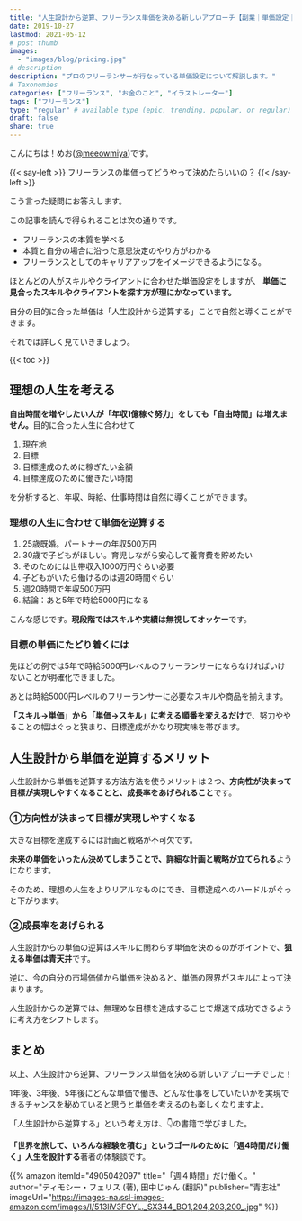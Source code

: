 ```yaml
---
title: "人生設計から逆算、フリーランス単価を決める新しいアプローチ【副業｜単価設定｜相場】"
date: 2019-10-27
lastmod: 2021-05-12
# post thumb
images:
  - "images/blog/pricing.jpg"
# description
description: "プロのフリーランサーが行なっている単価設定について解説します。"
# Taxonomies
categories: ["フリーランス", "お金のこと", "イラストレーター"]
tags: ["フリーランス"]
type: "regular" # available type (epic, trending, popular, or regular)
draft: false
share: true
---
```



こんにちは！めお(<u><a href="https://twitter.com/meeowmiya" target="_blank">@meeowmiya</a></u>)です。

{{< say-left >}}
フリーランスの単価ってどうやって決めたらいいの？
{{< /say-left >}}

こう言った疑問にお答えします。

この記事を読んで得られることは次の通りです。
* フリーランスの本質を学べる
* 本質と自分の場合に沿った意思決定のやり方がわかる
* フリーランスとしてのキャリアアップをイメージできるようになる。

ほとんどの人がスキルやクライアントに合わせた単価設定をしますが、<span class="keiko-red"> **単価に見合ったスキルやクライアントを探す方が理にかなっています。**</span>

自分の目的に合った単価は「人生設計から逆算する」ことで自然と導くことができます。

それでは詳しく見ていきましょう。	

{{< toc >}}

## 理想の人生を考える
<span class="keiko-red">**自由時間を増やしたい人が「年収1億稼ぐ努力」をしても「自由時間」は増えません。**</span>目的に合った人生に合わせて

1. 現在地
2. 目標
3. 目標達成のために稼ぎたい金額
4. 目標達成のために働きたい時間

を分析すると、年収、時給、仕事時間は自然に導くことができます。

### 理想の人生に合わせて単価を逆算する
1. 25歳既婚。パートナーの年収500万円
2. 30歳で子どもがほしい。育児しながら安心して養育費を貯めたい
3. そのためには世帯収入1000万円ぐらい必要
4. 子どもがいたら働けるのは週20時間ぐらい
5. 週20時間で年収500万円
6. 結論：あと5年で時給5000円になる

こんな感じです。<span class="keiko-red">**現段階ではスキルや実績は無視してオッケー**</span>です。

### 目標の単価にたどり着くには
先ほどの例では5年で時給5000円レベルのフリーランサーにならなければいけないことが明確化できました。

あとは時給5000円レベルのフリーランサーに必要なスキルや商品を揃えます。

<span class="keiko-red">**「スキル→単価」から「単価→スキル」に考える順番を変えるだけ**</span>で、努力ややることの幅はぐっと狭まり、目標達成がかなり現実味を帯びます。

## 人生設計から単価を逆算するメリット
人生設計から単価を逆算する方法方法を使うメリットは２つ、<span class="keiko-red">**方向性が決まって目標が実現しやすくなることと、成長率をあげられること**</span>です。

### ①方向性が決まって目標が実現しやすくなる
大きな目標を達成するには計画と戦略が不可欠です。

<span class="keiko-red">**未来の単価をいったん決めてしまうことで、詳細な計画と戦略が立てられる**</span>ようになります。

そのため、理想の人生をよりリアルなものにでき、目標達成へのハードルがぐっと下がります。

### ②成長率をあげられる
人生設計からの単価の逆算はスキルに関わらず単価を決めるのがポイントで、<span class="keiko-red">**狙える単価は青天井**</span>です。

逆に、今の自分の市場価値から単価を決めると、単価の限界がスキルによって決まります。

人生設計からの逆算では、無理めな目標を達成することで爆速で成功できるように考え方をシフトします。

## まとめ
以上、人生設計から逆算、フリーランス単価を決める新しいアプローチでした！

1年後、3年後、5年後にどんな単価で働き、どんな仕事をしていたいかを実現できるチャンスを秘めていると思うと単価を考えるのも楽しくなりますよ。

「人生設計から逆算する」という考え方は、👇の書籍で学びました。

<span class="keiko-red">**「世界を旅して、いろんな経験を積む」というゴールのために「週4時間だけ働く」人生を設計する**</span>著者の体験談です。

{{% amazon 
  itemId="4905042097"
  title="「週４時間」だけ働く。"
  author="ティモシー・フェリス  (著), 田中じゅん (翻訳)"
  publisher="青志社"
  imageUrl="https://images-na.ssl-images-amazon.com/images/I/513liV3FGYL._SX344_BO1,204,203,200_.jpg"
%}}